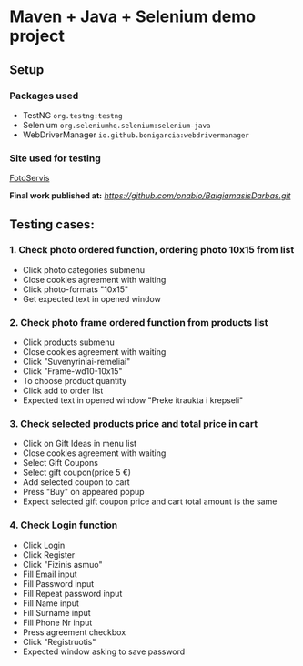 # **Maven + Java + Selenium demo project**
## Setup
### Packages used
- TestNG `org.testng:testng`
- Selenium `org.seleniumhq.selenium:selenium-java`
- WebDriverManager `io.github.bonigarcia:webdrivermanager`
### Site used for testing

[FotoServis](https://www.fotoservisas.lt)

****Final work published at:****
*https://github.com/onablo/BaigiamasisDarbas.git*

## Testing cases:

### 1. Check photo ordered function, ordering photo 10x15 from list
- Click photo categories submenu
- Close cookies agreement with waiting
- Click photo-formats "10x15"
- Get expected text in opened window

### 2. Check photo frame ordered function from products list
- Click products submenu
- Close cookies agreement with waiting
- Click "Suvenyriniai-remeliai"
- Click "Frame-wd10-10x15"
- To choose product quantity  
- Click add to order list
- Expected text in opened window "Preke itraukta i krepseli"

### 3. Check selected products price and total price in cart 
- Click on Gift Ideas in menu list 
- Close cookies agreement with waiting
- Select Gift Coupons
- Select gift coupon(price 5 €) 
- Add selected coupon to cart
- Press "Buy" on appeared popup
- Expect selected gift coupon price and cart total amount is the same

### 4. Check Login function
- Click Login 
- Click Register
- Click "Fizinis asmuo"
- Fill Email input 
- Fill Password input
- Fill Repeat password input
- Fill Name input
- Fill Surname input
- Fill Phone Nr input
- Press agreement checkbox
- Click "Registruotis"
- Expected window asking to save password 